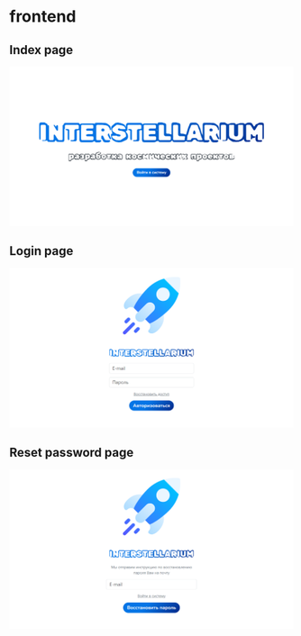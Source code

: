 # frontend

## Index page
![Index](./docs/resources/index.png "Index")
## Login page
![Login](./docs/resources/login.png "Login")
## Reset password page
![Reset Password](./docs/resources/reset-pwd.png "Reset Password")
